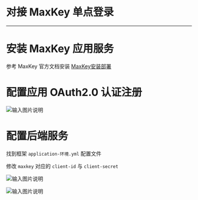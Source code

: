 # 对接 MaxKey 单点登录
- - -

# 安装 MaxKey 应用服务

参考 MaxKey 官方文档安装 [MaxKey安装部署](https://www.maxkey.top/doc/docs/overview/intro)

# 配置应用 OAuth2.0 认证注册

![输入图片说明](https://foruda.gitee.com/images/1693377802128677240/0927270a_1766278.png "屏幕截图")

# 配置后端服务

找到框架 `application-环境.yml` 配置文件

修改 `maxkey` 对应的 `client-id` 与 `client-secret`

![输入图片说明](https://foruda.gitee.com/images/1693378118762354596/2f02c8a3_1766278.png "屏幕截图")

![输入图片说明](https://foruda.gitee.com/images/1693378168538263792/24476d2a_1766278.png "屏幕截图")